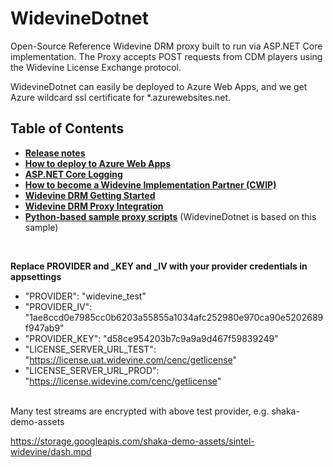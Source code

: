 # WidevineDotnet
Open-Source Reference Widevine DRM proxy built to run via ASP.NET Core implementation.
The Proxy accepts POST requests from CDM players using the 
Widevine License Exchange protocol.

WidevineDotnet can easily be deployed to Azure Web Apps, and we get Azure wildcard ssl certificate for *.azurewebsites.net.


## Table of Contents
-  **[Release notes](CHANGELOG.md)**
-  **[How to deploy to Azure Web Apps](https://docs.microsoft.com/en-us/azure/app-service/app-service-web-get-started-dotnet)**
-  **[ASP.NET Core Logging](https://www.youtube.com/watch?v=icwD6xkyrsc)**
-  **[How to become a Widevine Implementation Partner (CWIP)](https://www.widevine.com/getting_started.html)**
-  **[Widevine DRM Getting Started](https://storage.googleapis.com/wvdocs/Widevine_DRM_Getting_Started.pdf)**
-  **[Widevine DRM Proxy Integration](https://storage.googleapis.com/wvdocs/Widevine_DRM_Proxy_Integration.pdf)**
-  **[Python-based sample proxy scripts](https://storage.googleapis.com/wvdocs/wv-proxy-sample.tgz)** (WidevineDotnet is based on this sample)

</br>

**Replace PROVIDER and _KEY and _IV with your provider credentials in appsettings**
- "PROVIDER": "widevine_test"
- "PROVIDER_IV": "1ae8ccd0e7985cc0b6203a55855a1034afc252980e970ca90e5202689f947ab9"
- "PROVIDER_KEY": "d58ce954203b7c9a9a9d467f59839249"
- "LICENSE_SERVER_URL_TEST": "https://license.uat.widevine.com/cenc/getlicense"
- "LICENSE_SERVER_URL_PROD": "https://license.widevine.com/cenc/getlicense"

</br>
Many test streams are encrypted with above test provider, e.g. shaka-demo-assets

https://storage.googleapis.com/shaka-demo-assets/sintel-widevine/dash.mpd
